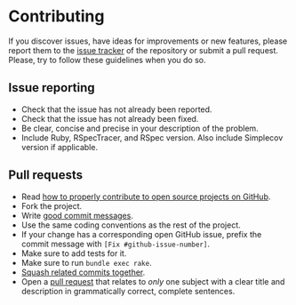# Contributing

If you discover issues, have ideas for improvements or new features,
please report them to the [issue tracker][1] of the repository or
submit a pull request. Please, try to follow these guidelines when you
do so.

## Issue reporting

- Check that the issue has not already been reported.
- Check that the issue has not already been fixed.
- Be clear, concise and precise in your description of the problem.
- Include Ruby, RSpecTracer, and RSpec version. Also include Simplecov version if applicable.

## Pull requests

- Read [how to properly contribute to open source projects on GitHub][2].
- Fork the project.
- Write [good commit messages][3].
- Use the same coding conventions as the rest of the project.
- If your change has a corresponding open GitHub issue, 
prefix the commit message with `[Fix #github-issue-number]`.
- Make sure to add tests for it.
- Make sure to run `bundle exec rake`.
- [Squash related commits together][4].
- Open a [pull request][5] that relates to *only* one subject with a 
clear title and description in grammatically correct, complete sentences.

[1]: https://github.com/avmnu-sng/rspec-tracer/issues
[2]: https://www.gun.io/blog/how-to-github-fork-branch-and-pull-request
[3]: https://tbaggery.com/2008/04/19/a-note-about-git-commit-messages.html
[4]: http://gitready.com/advanced/2009/02/10/squashing-commits-with-rebase.html
[5]: https://help.github.com/articles/about-pull-requests

